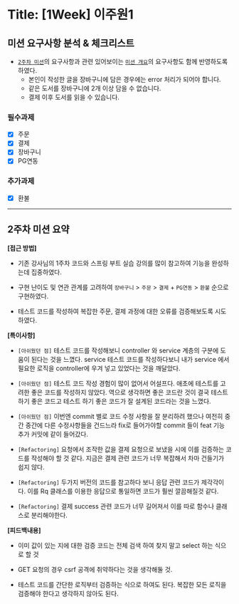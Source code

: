 # Title: [1Week] 이주원1

## 미션 요구사항 분석 & 체크리스트

- [`2주차 미션`](https://likelion.notion.site/2-5fc7faa7e4434510b4fed43119404441)의 요구사항과 관련 있어보이는 [`미션 개요`](https://likelion.notion.site/fbd36890b3b242708d463bf59350e61b)의 요구사항도 함께 반영하도록 하였다.
  - 본인이 작성한 글을 장바구니에 담은 경우에는 error 처리가 되어야 합니다.
  - 같은 도서를 장바구니에 2개 이상 담을 수 없습니다.
  - 결제 이후 도서를 읽을 수 있습니다.

### 필수과제
- [X] 주문
- [X] 결제
- [X] 장바구니
- [X] PG연동

### 추가과제
- [X] 환불

---

## 2주차 미션 요약

**[접근 방법]**
- 기존 강사님의 1주차 코드와 스프링 부트 실습 강의를 많이 참고하여 기능을 완성하는데 집중하였다.

- 구현 난이도 및 연관 관계를 고려하여 `장바구니` > `주문` > `결제` + `PG연동` > `환불` 순으로 구현하였다.

- 테스트 코드를 작성하여 복잡한 주문, 결제 과정에 대한 오류를 검증해보도록 시도하였다.


**[특이사항]**
- `[아쉬웠던 점]` 테스트 코드를 작성해보니 controller 와 service 계층의 구분에 도움이 된다는 것을 느꼈다. service 테스트 코드를 작성하다보니 내가 service 에서 필요한 로직을 controller에 우겨 넣고 있었다는 것을 깨달았다.

- `[아쉬웠던 점]` 테스트 코드 작성 경험이 많이 없어서 어설프다. 애초에 테스트를 고려한 좋은 코드를 작성하지 않았다. 역으로 생각하면 좋은 코드란 것이 결국 테스트하기 좋은 코드고 테스트 하기 좋은 코드가 잘 설계된 코드라는 것을 느꼈다.

- `[아쉬웠던 점]` 이번엔 commit 별로 코드 수정 사항을 잘 분리하려 했으나 여전히 중간 중간에 다른 수정사항들을 건드느라 fix로 들어가야할 commit 들이 feat 기능 추가 커밋에 같이 들어갔다.

- `[Refactoring]` 요청에서 조작한 값을 결제 요청으로 보냈을 시에 이를 검증하는 코드를 작성해야 할 것 같다. 지금은 결제 관련 코드가 너무 복잡해서 차마 건들기가 쉽지 않다.

- `[Refactoring]` 두가지 버전의 코드를 참고하다 보니 응답 관련 코드가 제각각이다. 이를 Rq 클래스를 이용한 응답으로 통일하면 코드가 훨씬 깔끔해질것 같다.

- `[Refactoring]` 결제 success 관련 코드가 너무 길어져서 이를 따로 함수나 클래스로 분리해야한다.

**[피드백내용]**
- 이미 값이 있는 지에 대한 검증 코드는 전체 검색 하여 찾지 말고 select 하는 식으로 할 것

- GET 요청의 경우 csrf 공격에 취약하다는 것을 생각해둘 것.

- 테스트 코드를 간단한 로직부터 검증하는 식으로 하여도 된다. 복잡한 모든 로직을 검증해야 한다고 생각하지 않아도 된다.

